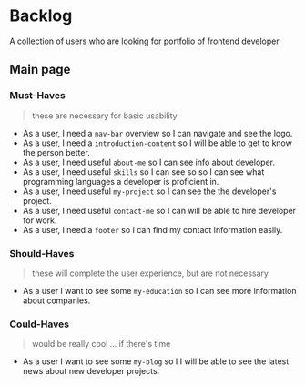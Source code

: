 # Backlog

A collection of users who are looking for portfolio of frontend developer

## Main page

### Must-Haves

> these are necessary for basic usability

- As a user, I need a `nav-bar` overview so I can navigate and see the logo.
- As a user, I need a `introduction-content` so I will be able to get to know
  the person better.
- As a user, I need useful `about-me` so I can see info about developer.
- As a user, I need useful `skills` so I can see so so I can see what
  programming languages ​​a developer is proficient in.
- As a user, I need useful `my-project` so I can see the the developer's
  project.
- As a user, I need useful `contact-me` so I can will be able to hire developer
  for work.
- As a user, I need a `footer` so I can find my contact information easily.

### Should-Haves

> these will complete the user experience, but are not necessary

- As a user I want to see some `my-education` so I can see more information
  about companies.

### Could-Haves

> would be really cool ... if there's time

- As a user I want to see some `my-blog` so I I will be able to see the latest
  news about new developer projects.
